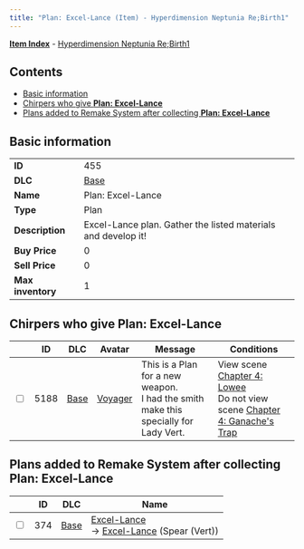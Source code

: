 ```yaml
---
title: "Plan: Excel-Lance (Item) - Hyperdimension Neptunia Re;Birth1"
---
```


[**Item Index**](/neptunia/rb1/item/index.html) - [Hyperdimension Neptunia Re;Birth1](/neptunia/rb1)

## Contents

- [Basic information](#basic-information)
- [Chirpers who give **Plan: Excel-Lance**](#chirpers-who-give-plan-excel-lance)
- [Plans added to Remake System after collecting **Plan: Excel-Lance**](#plans-added-to-remake-system-after-collecting-plan-excel-lance)

## Basic information

|   |   |
| -- | -- |
| **ID** | 455 |
| **DLC** | [Base](/neptunia/rb1/dlc/1-base.html) |
| **Name** | Plan: Excel-Lance |
| **Type** | Plan |
| **Description** | Excel-Lance plan. Gather the listed materials and develop it! |
| **Buy Price** | 0 |
| **Sell Price** | 0 |
| **Max inventory** | 1 |

## Chirpers who give **Plan: Excel-Lance**

|    | ID | DLC | Avatar | Message | Conditions |
| -- | -- | --- | ------ | ------- | ---------- |
| <input type="checkbox" id="rb1-chirper-event-1-5188" class="trackbox" /> | 5188 | [Base](/neptunia/rb1/dlc/1-base.html) | [Voyager](/neptunia/rb1/avatar/1-250-voyager.html) | This is a Plan for a new weapon.<br />I had the smith make this specially for Lady Vert. | View scene [Chapter 4: Lowee](/neptunia/rb1/scene/1-402-chapter-4-lowee.html)<br />Do not view scene [Chapter 4: Ganache's Trap](/neptunia/rb1/scene/1-417-chapter-4-ganaches-trap.html) |

## Plans added to Remake System after collecting **Plan: Excel-Lance**

|    | ID | DLC | Name |
| -- | -- | --- | ---- |
| <input type="checkbox" id="rb1-remake-1-374" class="trackbox" /> | 374 | [Base](/neptunia/rb1/dlc/1-base.html) | [Excel-Lance](/neptunia/rb1/remake/1-374-excel-lance.html)<br />→ [Excel-Lance](/neptunia/rb1/item/1-2106-excel-lance.html) (Spear (Vert)) |